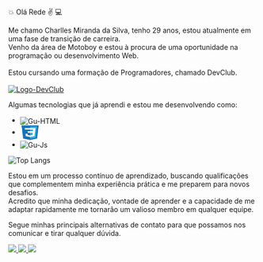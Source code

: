 :collision: Olá Rede :v: :computer:

Me chamo Charlles Miranda da Silva, tenho 29 anos, estou atualmente em uma fase de transição de carreira. <br>
Venho da área de Motoboy e estou à procura de uma oportunidade na programação ou desenvolvimento Web. <br><br>
Estou cursando uma formação de Programadores, chamado DevClub. <br> <br> 
<a href="https://rodolfomori.com.br/devclub-comercial/" >
     <img src="https://media.licdn.com/dms/image/v2/D4D0BAQGs0Jd8tULJZw/company-logo_200_200/company-logo_200_200/0/1659810942474/dev_club_devs_logo?e=2147483647&v=beta&t=GRP8n_F3B2XK53Na57LpR_H23FxMWrMm4eJUBu6Z_zw" width="60px" alt="Logo-DevClub">
</a> <br>

Algumas tecnologias que já aprendi e estou me desenvolvendo como: 

 - <img align="center" alt="Gu-HTML" height="30" width="40" src="https://cdn.jsdelivr.net/gh/devicons/devicon/icons/html5/html5-original.svg">
- <img align="center" alt="Gu-CSS" height="30" width="40" src="https://raw.githubusercontent.com/devicons/devicon/master/icons/css3/css3-original.svg">
- <img align="center" alt="Gu-Js" height="30" width="40" src="https://cdn.jsdelivr.net/gh/devicons/devicon/icons/javascript/javascript-original.svg">

![Top Langs](https://github-readme-stats-git-masterrstaa-rickstaa.vercel.app/api/top-langs/?username=CharllesMiranda&layout=compact&bg_color=000&border_color=30A3DC&title_color=E94D5F&text_color=FFF)

Estou em um processo contínuo de aprendizado, buscando qualificações que complementem minha experiência prática e me preparem para novos desafios. <br>
Acredito que minha dedicação, vontade de aprender e a capacidade de me adaptar rapidamente me tornarão um valioso membro em qualquer equipe.

Segue minhas principais alternativas de contato para que possamos nos comunicar e tirar qualquer dúvida.
<br>

<a href="https://wa.me/5511948639820?text=Quero%20falar%20com%20os%20irm%C3%A3os%20Mario." >
     <img src="https://upload.wikimedia.org/wikipedia/commons/thumb/6/6b/WhatsApp.svg/1200px-WhatsApp.svg.png" width="40px">
</a>

<a href="mailto:devcharllesmiranda@gmail.com" >
     <img src="https://w7.pngwing.com/pngs/376/601/png-transparent-gmail-logo-inbox-by-gmail-icon-email-google-contacts-gmail-logo-angle-text-heart-thumbnail.png" width="40px">
</a>

<a href="https://www.linkedin.com/in/charlles-miranda-da-silva/" >
     <img src="https://static.vecteezy.com/system/resources/previews/023/986/970/non_2x/linkedin-logo-linkedin-logo-transparent-linkedin-icon-transparent-free-free-png.png" width="40px">
</a>





